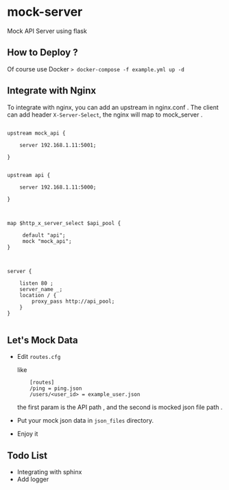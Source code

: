 # mock-server
Mock API Server using flask



## How to Deploy ?

Of course use Docker  `> docker-compose -f example.yml up -d `



## Integrate with Nginx


To integrate with nginx, you can add an upstream in nginx.conf . 
The client can add  header  `X-Server-Select`, the nginx will map to mock_server .
 

```

upstream mock_api {

    server 192.168.1.11:5001;
    
}


upstream api {

    server 192.168.1.11:5000;
    
}



map $http_x_server_select $api_pool {

     default "api";
     mock "mock_api";
}



server {

    listen 80 ;
    server_name _;
    location / {
        proxy_pass http://api_pool;
    }
}


```  



## Let's Mock Data 


-  Edit `routes.cfg` 

 	like
  
 	```
		[routes]
		/ping = ping.json
		/users/<user_id> = example_user.json

 	```
 
 	the first param is the API path , and the second  is mocked json file path  .     

- Put your mock json data  in `json_files` directory.


- Enjoy it 




## Todo List

- Integrating with sphinx 
- Add logger


 
 
 
 
